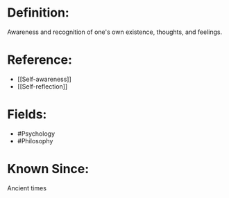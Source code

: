 

# Definition:
Awareness and recognition of one's own existence, thoughts, and feelings.

# Reference:
- [[Self-awareness]]
- [[Self-reflection]]

# Fields: 
- #Psychology
- #Philosophy

# Known Since:
Ancient times


